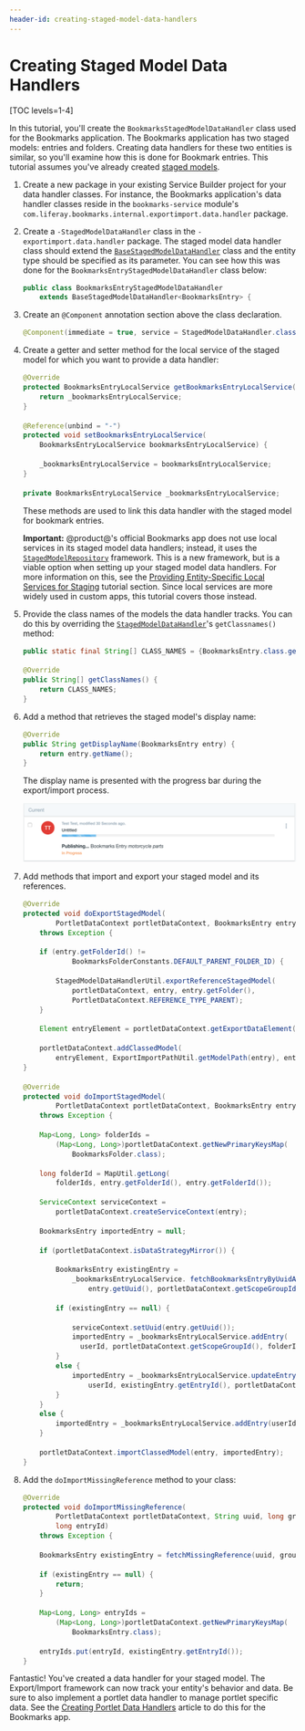 ```yaml
---
header-id: creating-staged-model-data-handlers
---
```


# Creating Staged Model Data Handlers

[TOC levels=1-4]

In this tutorial, you'll create the `BookmarksStagedModelDataHandler` class used
for the Bookmarks application. The Bookmarks application has two staged models:
entries and folders. Creating data handlers for these two entities is similar,
so you'll examine how this is done for Bookmark entries. This tutorial assumes
you've already created
[staged models](/developer/frameworks/-/knowledge_base/7-2/developing-staged-models).

1.  Create a new package in your existing Service Builder project for your data
    handler classes. For instance, the Bookmarks application's data handler
    classes reside in the `bookmarks-service` module's
    `com.liferay.bookmarks.internal.exportimport.data.handler` package.

2.  Create a `-StagedModelDataHandler` class in the `-exportimport.data.handler`
    package. The staged model data handler class should extend the
    [`BaseStagedModelDataHandler`](@platform-ref@/7.1-latest/javadocs/portal-kernel/com/liferay/exportimport/kernel/lar/BaseStagedModelDataHandler.html)
    class and the entity type should be specified as its parameter. You can see
    how this was done for the `BookmarksEntryStagedModelDataHandler` class
    below:

    ```java
    public class BookmarksEntryStagedModelDataHandler
        extends BaseStagedModelDataHandler<BookmarksEntry> {
    ```

3.  Create an `@Component` annotation section above the class declaration.

    ```java
    @Component(immediate = true, service = StagedModelDataHandler.class)
    ```

4.  Create a getter and setter method for the local service of the staged model
    for which you want to provide a data handler:

    ```java
    @Override
    protected BookmarksEntryLocalService getBookmarksEntryLocalService() {
        return _bookmarksEntryLocalService;
    }

    @Reference(unbind = "-")
    protected void setBookmarksEntryLocalService(
        BookmarksEntryLocalService bookmarksEntryLocalService) {

        _bookmarksEntryLocalService = bookmarksEntryLocalService;
    }

    private BookmarksEntryLocalService _bookmarksEntryLocalService;
    ```

    These methods are used to link this data handler with the staged model for
    bookmark entries.

    **Important:** @product@'s official Bookmarks app does not use local
    services in its staged model data handlers; instead, it uses the
    [`StagedModelRepository`](@app-ref@/web-experience/latest/javadocs/com/liferay/exportimport/staged/model/repository/StagedModelRepository.html)
    framework. This is a new framework, but is a viable option when setting up
    your staged model data handlers. For more information on this, see the
    [Providing Entity-Specific Local Services for Staging](/developer/frameworks/-/knowledge_base/7-2/providing-entity-specific-local-services-for-staging)
    tutorial section. Since local services are more widely used in custom apps,
    this tutorial covers those instead.

5.  Provide the class names of the models the data handler tracks. You can do
    this by overriding the
    [`StagedModelDataHandler`](@platform-ref@/7.1-latest/javadocs/portal-kernel/com/liferay/exportimport/kernel/lar/StagedModelDataHandler.html)'s
    `getClassnames()` method:

    ```java
    public static final String[] CLASS_NAMES = {BookmarksEntry.class.getName()};

    @Override
    public String[] getClassNames() {
        return CLASS_NAMES;
    }
    ```

6.  Add a method that retrieves the staged model's display name:

    ```java
    @Override
    public String getDisplayName(BookmarksEntry entry) {
        return entry.getName();
    }
    ```

    The display name is presented with the progress bar during the export/import
    process.

    ![Figure 1: Your staged model data handler provides the display name in the Export/Import UI.](../../../../images/staged-model-display-name.png)

7.  Add methods that import and export your staged model and its references.

    ```java
    @Override
    protected void doExportStagedModel(
            PortletDataContext portletDataContext, BookmarksEntry entry)
        throws Exception {

        if (entry.getFolderId() !=
                BookmarksFolderConstants.DEFAULT_PARENT_FOLDER_ID) {

            StagedModelDataHandlerUtil.exportReferenceStagedModel(
                portletDataContext, entry, entry.getFolder(),
                PortletDataContext.REFERENCE_TYPE_PARENT);
        }

        Element entryElement = portletDataContext.getExportDataElement(entry);

        portletDataContext.addClassedModel(
            entryElement, ExportImportPathUtil.getModelPath(entry), entry);
    }

    @Override
    protected void doImportStagedModel(
            PortletDataContext portletDataContext, BookmarksEntry entry)
        throws Exception {

        Map<Long, Long> folderIds =
            (Map<Long, Long>)portletDataContext.getNewPrimaryKeysMap(
                BookmarksFolder.class);

        long folderId = MapUtil.getLong(
            folderIds, entry.getFolderId(), entry.getFolderId());

        ServiceContext serviceContext =
            portletDataContext.createServiceContext(entry);

        BookmarksEntry importedEntry = null;

        if (portletDataContext.isDataStrategyMirror()) {

            BookmarksEntry existingEntry =
                _bookmarksEntryLocalService. fetchBookmarksEntryByUuidAndGroupId(
                    entry.getUuid(), portletDataContext.getScopeGroupId());

            if (existingEntry == null) {

                serviceContext.setUuid(entry.getUuid());
                importedEntry = _bookmarksEntryLocalService.addEntry(					
                  userId, portletDataContext.getScopeGroupId(), folderId, entry.getName(), entry.getUrl(), entry.getDescription(), serviceContext);
            }
            else {
                importedEntry = _bookmarksEntryLocalService.updateEntry(
                    userId, existingEntry.getEntryId(), portletDataContext.getScopeGroupId(), folderId, entry.getName(), entry.getUrl(), entry.getDescription(),	serviceContext);
            }
        }
        else {
            importedEntry = _bookmarksEntryLocalService.addEntry(userId, portletDataContext.getScopeGroupId(), folderId,entry.getName(), entry.getUrl(), entry.getDescription(),	serviceContext);
        }

        portletDataContext.importClassedModel(entry, importedEntry);
    }
    ```

8.  Add the `doImportMissingReference` method to your class:

    ```java
    @Override
    protected void doImportMissingReference(
            PortletDataContext portletDataContext, String uuid, long groupId,
            long entryId)
        throws Exception {

        BookmarksEntry existingEntry = fetchMissingReference(uuid, groupId);

        if (existingEntry == null) {
            return;
        }

        Map<Long, Long> entryIds =
            (Map<Long, Long>)portletDataContext.getNewPrimaryKeysMap(
                BookmarksEntry.class);

        entryIds.put(entryId, existingEntry.getEntryId());
    }
    ```

Fantastic! You've created a data handler for your staged model. The
Export/Import framework can now track your entity's behavior and data. Be sure
to also implement a portlet data handler to manage portlet specific data. See
the
[Creating Portlet Data Handlers](/developer/frameworks/-/knowledge_base/7-2/creating-portlet-data-handlers)
article to do this for the Bookmarks app.
